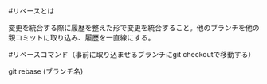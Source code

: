 #リベースとは

変更を統合する際に履歴を整えた形で変更を統合すること。他のブランチを他の親コミットに取り込み、履歴を一直線にする。

#リベースコマンド（事前に取り込ませるブランチにgit checkoutで移動する）

git rebase (ブランチ名)

